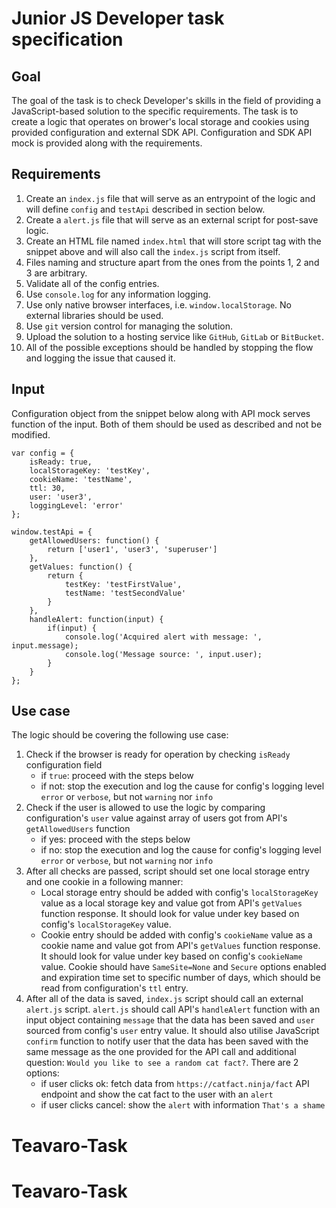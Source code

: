 # Junior JS Developer task specification

## Goal

The goal of the task is to check Developer's skills in the field of providing a JavaScript-based solution to the specific requirements. The task is to create a logic that operates on brower's local storage and cookies using provided configuration and external SDK API. Configuration and SDK API mock is provided along with the requirements.

## Requirements

1. Create an `index.js` file that will serve as an entrypoint of the logic and will define `config` and `testApi` described in section below.
2. Create a `alert.js` file that will serve as an external script for post-save logic.
3. Create an HTML file named `index.html` that will store script tag with the snippet above and will also call the `index.js` script from itself.
4. Files naming and structure apart from the ones from the points 1, 2 and 3 are arbitrary.
5. Validate all of the config entries.
6. Use `console.log` for any information logging.
7. Use only native browser interfaces, i.e. `window.localStorage`. No external libraries should be used.
8. Use `git` version control for managing the solution.
9. Upload the solution to a hosting service like `GitHub`, `GitLab` or `BitBucket`.
10. All of the possible exceptions should be handled by stopping the flow and logging the issue that caused it.

## Input

Configuration object from the snippet below along with API mock serves function of the input. Both of them should be used as described and not be modified.

```
var config = {
    isReady: true,
    localStorageKey: 'testKey',
    cookieName: 'testName',
    ttl: 30,
    user: 'user3',
    loggingLevel: 'error'
};

window.testApi = {
    getAllowedUsers: function() {
        return ['user1', 'user3', 'superuser']
    },
    getValues: function() {
        return {
            testKey: 'testFirstValue',
            testName: 'testSecondValue'
        }
    },
    handleAlert: function(input) {
        if(input) {
            console.log('Acquired alert with message: ', input.message);
            console.log('Message source: ', input.user);
        }
    }
};
```

## Use case

The logic should be covering the following use case:

1. Check if the browser is ready for operation by checking `isReady` configuration field
   - if `true`: proceed with the steps below
   - if not: stop the execution and log the cause for config's logging level `error` or `verbose`, but not `warning` nor `info`
2. Check if the user is allowed to use the logic by comparing configuration's `user` value against array of users got from API's `getAllowedUsers` function
   - if yes: proceed with the steps below
   - if no: stop the execution and log the cause for config's logging level `error` or `verbose`, but not `warning` nor `info`
3. After all checks are passed, script should set one local storage entry and one cookie in a following manner:
   - Local storage entry should be added with config's `localStorageKey` value as a local storage key and value got from API's `getValues` function response. It should look for value under key based on config's `localStorageKey` value.
   - Cookie entry should be added with config's `cookieName` value as a cookie name and value got from API's `getValues` function response. It should look for value under key based on config's `cookieName` value. Cookie should have `SameSite=None` and `Secure` options enabled and expiration time set to specific number of days, which should be read from configuration's `ttl` entry.
4. After all of the data is saved, `index.js` script should call an external `alert.js` script. `alert.js` should call API's `handleAlert` function with an input object containing `message` that the data has been saved and `user` sourced from config's `user` entry value. It should also utilise JavaScript `confirm` function to notify user that the data has been saved with the same message as the one provided for the API call and additional question: `Would you like to see a random cat fact?`. There are 2 options:
   - if user clicks ok: fetch data from `https://catfact.ninja/fact` API endpoint and show the cat fact to the user with an `alert`
   - if user clicks cancel: show the `alert` with information `That's a shame`
# Teavaro-Task
# Teavaro-Task
